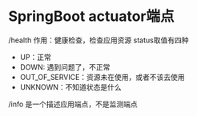 # SpringBoot actuator端点
/health
作用：健康检查，检查应用资源
status取值有四种
* UP：正常
* DOWN: 遇到问题了，不正常
* OUT_OF_SERVICE：资源未在使用，或者不该去使用
* UNKNOWN：不知道状态是什么

/info
是一个描述应用端点，不是监测端点